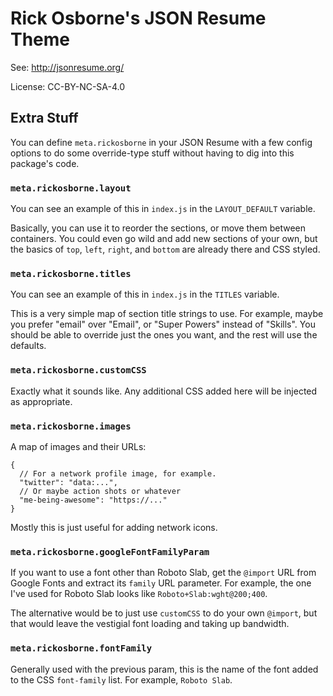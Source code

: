 # Rick Osborne's JSON Resume Theme

See: http://jsonresume.org/

License: CC-BY-NC-SA-4.0

## Extra Stuff

You can define `meta.rickosborne` in your JSON Resume with a few config options to do some override-type stuff without having to dig into this package's code.

### `meta.rickosborne.layout`

You can see an example of this in `index.js` in the `LAYOUT_DEFAULT` variable.

Basically, you can use it to reorder the sections, or move them between containers.
You could even go wild and add new sections of your own, but the basics of `top`, `left`, `right`, and `bottom` are already there and CSS styled.

### `meta.rickosborne.titles`

You can see an example of this in `index.js` in the `TITLES` variable.

This is a very simple map of section title strings to use.
For example, maybe you prefer "email" over "Email", or "Super Powers" instead of "Skills".
You should be able to override just the ones you want, and the rest will use the defaults.

### `meta.rickosborne.customCSS`

Exactly what it sounds like.
Any additional CSS added here will be injected as appropriate.

### `meta.rickosborne.images`

A map of images and their URLs:

```json5
{
  // For a network profile image, for example.
  "twitter": "data:...",
  // Or maybe action shots or whatever
  "me-being-awesome": "https://..."
}
```

Mostly this is just useful for adding network icons.

### `meta.rickosborne.googleFontFamilyParam`

If you want to use a font other than Roboto Slab, get the `@import` URL from Google Fonts and extract its `family` URL parameter.
For example, the one I've used for Roboto Slab looks like `Roboto+Slab:wght@200;400`.

The alternative would be to just use `customCSS` to do your own `@import`, but that would leave the vestigial font loading and taking up bandwidth.

### `meta.rickosborne.fontFamily`

Generally used with the previous param, this is the name of the font added to the CSS `font-family` list.
For example, `Roboto Slab`.
